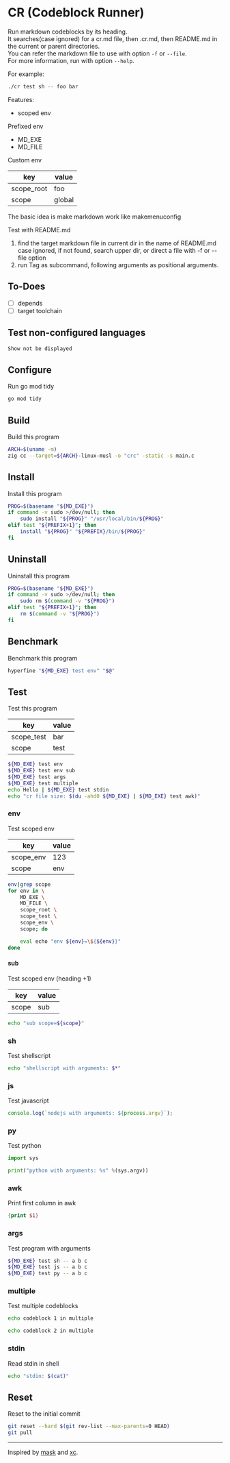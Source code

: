 # CR (Codeblock Runner)

Run markdown codeblocks by its heading.  
It searches(case ignored) for a cr.md file, then .cr.md, then README.md in the current or parent directories.  
You can refer the markdown file to use with option `-f` or `--file`.  
For more information, run with option `--help`.

For example:

```sh
./cr test sh -- foo bar
```

Features:

- scoped env

Prefixed env

- MD_EXE
- MD_FILE

Custom env

| key        | value  |
| ---------- | ------ |
| scope_root | foo    |
| scope      | global |

The basic idea is make markdown work like makemenuconfig

Test with README.md

1. find the target markdown file in current dir in the name of README.md case ignored, if not found, search upper dir, or direct a file with -f or --file option
2. run Tag as subcommand, following arguments as positional arguments.

## To-Does

- [ ] depends
- [ ] target toolchain

## Test non-configured languages

```txt
Show not be displayed
```

## Configure

Run go mod tidy

```sh
go mod tidy
```

## Build

Build this program

```sh
ARCH=$(uname -m)
zig cc --target=${ARCH}-linux-musl -o "crc" -static -s main.c
```

## Install

Install this program

```sh
PROG=$(basename "${MD_EXE}")
if command -v sudo >/dev/null; then
    sudo install "${PROG}" "/usr/local/bin/${PROG}"
elif test "${PREFIX+1}"; then
    install "${PROG}" "${PREFIX}/bin/${PROG}"
fi
```

## Uninstall

Uninstall this program

```sh
PROG=$(basename "${MD_EXE}")
if command -v sudo >/dev/null; then
    sudo rm $(command -v "${PROG}")
elif test "${PREFIX+1}"; then
    rm $(command -v "${PROG}")
fi
```

## Benchmark

Benchmark this program

```sh
hyperfine "${MD_EXE} test env" "$@"
```

## Test

Test this program

| key        | value |
| ---------- | ----- |
| scope_test | bar   |
| scope      | test  |

```sh
${MD_EXE} test env
${MD_EXE} test env sub
${MD_EXE} test args
${MD_EXE} test multiple
echo Hello | ${MD_EXE} test stdin
echo "cr file size: $(du -ahd0 ${MD_EXE} | ${MD_EXE} test awk)"
```

### env

Test scoped env

| key       | value |
| --------- | ----- |
| scope_env | 123   |
| scope     | env   |

```sh
env|grep scope
for env in \
    MD_EXE \
    MD_FILE \
    scope_root \
    scope_test \
    scope_env \
    scope; do

    eval echo "env ${env}=\${${env}}"
done
```

#### sub

Test scoped env (heading +1)

| key   | value |
| ----- | ----- |
| scope | sub   |

```sh
echo "sub scope=${scope}"
```

### sh

Test shellscript

```sh
echo "shellscript with arguments: $*"
```

### js

Test javascript

```js
console.log(`nodejs with arguments: ${process.argv}`);
```

### py

Test python

```python
import sys

print("python with arguments: %s" %(sys.argv))
```

### awk

Print first column in awk

```awk
{print $1}
```

### args

Test program with arguments

```sh
${MD_EXE} test sh -- a b c
${MD_EXE} test js -- a b c
${MD_EXE} test py -- a b c
```

### multiple

Test multiple codeblocks

```sh
echo codeblock 1 in multiple
```

```sh
echo codeblock 2 in multiple
```

### stdin

Read stdin in shell

```sh
echo "stdin: $(cat)"
```

## Reset

Reset to the initial commit

```sh
git reset --hard $(git rev-list --max-parents=0 HEAD)
git pull
```

---

Inspired by [mask](https://github.com/jacobdeichert/mask) and [xc](https://github.com/joerdav/xc).
